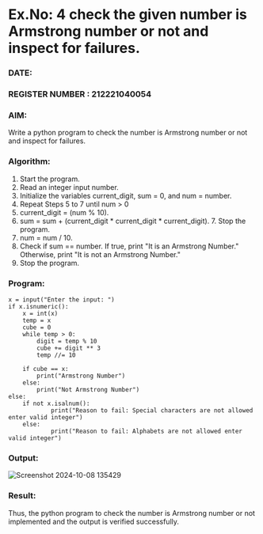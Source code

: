 # Ex.No: 4 check the given number is Armstrong number or not and inspect for failures.
### DATE:                                                                             
### REGISTER NUMBER : 212221040054
### AIM: 
Write a python program to check the number is Armstrong number or not and inspect for failures.

### Algorithm:
1.  Start the program.
2.	Read an integer input number.
3.	Initialize the variables current_digit, sum = 0, and num = number.
4.	Repeat Steps 5 to 7 until num > 0
5.	current_digit = (num % 10).
6.	sum = sum + (current_digit * current_digit * current_digit). 7. Stop the program.
7.	num = num / 10.
8.	Check if sum == number. If true, print "It is an Armstrong Number." Otherwise, print "It is not an Armstrong Number."
9.	Stop the program.

### Program:


```
x = input("Enter the input: ")
if x.isnumeric():
    x = int(x)
    temp = x
    cube = 0
    while temp > 0:
        digit = temp % 10
        cube += digit ** 3
        temp //= 10
    
    if cube == x:
        print("Armstrong Number")
    else:
        print("Not Armstrong Number")
else:
    if not x.isalnum():
            print("Reason to fail: Special characters are not allowed enter valid integer")
    else:
            print("Reason to fail: Alphabets are not allowed enter valid integer")

```










### Output:
![Screenshot 2024-10-08 135429](https://github.com/user-attachments/assets/88b3fc9a-b3be-48d7-8682-18428ff3ccba)






### Result:
Thus, the python program to check the number is Armstrong number or not implemented and the output is verified successfully.


